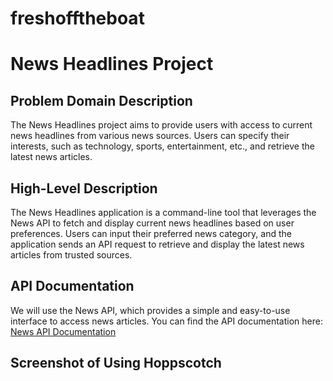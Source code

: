 # freshofftheboat

# News Headlines Project

## Problem Domain Description

The News Headlines project aims to provide users with access to current news headlines from various news sources. Users can specify their interests, such as technology, sports, entertainment, etc., and retrieve the latest news articles.

## High-Level Description

The News Headlines application is a command-line tool that leverages the News API to fetch and display current news headlines based on user preferences. Users can input their preferred news category, and the application sends an API request to retrieve and display the latest news articles from trusted sources.

## API Documentation

We will use the News API, which provides a simple and easy-to-use interface to access news articles. You can find the API documentation here: [News API Documentation](https://newsapi.org/docs)

## Screenshot of Using Hoppscotch






